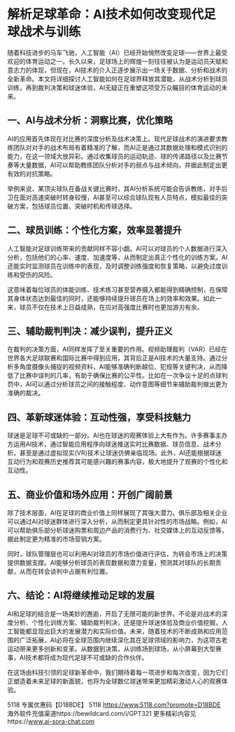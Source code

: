 # 解析足球革命：AI技术如何改变现代足球战术与训练

随着科技进步的马车飞驰，人工智能（AI）已经开始悄然改变足球——世界上最受欢迎的体育运动之一。长久以来，足球场上的辉煌一刻往往被认为是运动员天赋和意志力的体现，但现在，AI技术的介入正逐步展示出一场关于数据、分析和战术的全新革命。本文将详细探讨人工智能如何在足球界释放其潜能，从战术分析到球员训练，再到裁判决策和球迷体验，AI无疑正在重塑这项受万众瞩目的体育运动的未来。

## 一、AI与战术分析：洞察比赛，优化策略

AI的应用首先体现在对比赛的深度分析及战术决策上。现代足球战术的演进要求教练团队对对手的战术布局有着精准的了解，而AI正是通过其数据处理和模式识别的能力，在这一领域大放异彩。通过收集球员的运动轨迹、球的传递路径以及比赛节奏等大量数据，AI可以帮助教练团队分析对手的弱点与战术倾向，并据此制定出更有效的对抗策略。

举例来说，某顶尖球队在备战关键比赛时，其AI分析系统可能会告诉教练，对手后卫在面对高速突破时转身较慢，AI甚至可以综合球队现有人员特点，模拟最佳的突破方案，包括球员位置、突破时机和传球选择。

## 二、球员训练：个性化方案，效率显著提升

人工智能对足球训练带来的贡献同样不容小觑。AI可以对球员的个人数据进行深入分析，包括他们的心率、速度、加速度等，从而制定出真正个性化的训练方案。AI还能实时监测球员在训练中的表现，及时调整训练强度和恢复策略，以避免过度训练和受伤的风险。

这意味着每位球员的体能训练、技术练习甚至营养摄入都能得到精确控制，在保障其身体状态达到最佳的同时，还能够持续提升球员在场上的效率和效果。如此一来，球员不仅在技术上日益成熟，在应对高强度比赛时也更加游刃有余。

## 三、辅助裁判判决：减少误判，提升正义

在裁判的决策方面，AI同样发挥了至关重要的作用。视频助理裁判（VAR）已经在世界各大足球联赛和国际比赛中得到应用，其背后正是AI技术的大量支持。通过分析多角度摄像头捕捉的视频资料，AI能够准确判断越位、犯规等关键判决，从而降低了比赛中误判的几率，有助于确保比赛的公平性。比如在一次争议十足的点球判罚中，AI可以通过分析球员之间的接触程度、动作意图等细节来辅助裁判做出更为准确的裁决。

## 四、革新球迷体验：互动性强，享受科技魅力

球迷是足球不可或缺的一部分。AI也在球迷的观赛体验上大有作为。许多赛事主办方运用AI技术，通过智能应用程序向球迷推送实时比赛数据、球员信息、战术分析，甚至是通过虚拟现实(VR)技术让球迷仿佛亲临现场。此外，AI还能根据球迷互动行为和观赛历史推荐其可能感兴趣的赛事内容，极大地提升了观赛的个性化和互动性。

## 五、商业价值和场外应用：开创广阔前景

除了技术层面，AI在足球的商业价值上同样展现了其强大潜力。俱乐部及相关企业可以通过AI对球迷群体进行深入分析，从而制定更具针对性的市场战略。例如，AI可以帮助俱乐部分析球迷购票和周边产品的消费行为、社交媒体上的互动反馈等，据此制定更为精准的市场营销方案。

同时，球队管理层也可以利用AI对球员的市场价值进行评估，为转会市场上的决策提供数据支撑。AI能够分析球员的表现数据和潜力变量，预测其对球队的长期贡献，从而在转会谈判中占据有利位置。

## 六、结论：AI将继续推动足球的发展

AI和足球的结合是一场美妙的邂逅，开启了无限可能的新世界。不论是对战术的深度分析、个性化训练方案、辅助裁判判决，还是提升球迷体验及商业价值挖掘，人工智能都显现出巨大的发展潜力和实际价值。未来，随着技术的不断成熟和应用范围的广泛拓展，AI必将在全球范围内继续深化其在足球领域的影响力，为这项古老运动带来更多创新和变革。从数据到决策，从训练场到球场，从小屏幕到大型赛事，AI技术都将成为现代足球不可或缺的合作伙伴。

在这场由科技引领的足球新革命中，我们期待着每一项进步和每次改变，因为它们正塑造着未来足球的新面貌，也将为全球数亿球迷带来更加精彩激动人心的观赛体验。

5118   专属优惠码【D18BDE】
5118 https://www.5118.com?promote=D18BDE
海外软件充值渠道https://bewildcard.com/i/GPT321
更多精彩内容见https://www.ai-sora-chat.com
